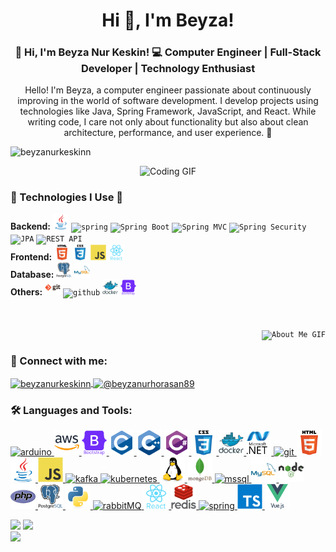 <h1 align="center">Hi 👋, I'm Beyza!</h1>
<h3 align="center">👋 Hi, I'm Beyza Nur Keskin! 💻 Computer Engineer | Full-Stack Developer | Technology Enthusiast</h3>
<p align="center">Hello! I'm Beyza, a computer engineer passionate about continuously improving in the world of software development. I develop projects using technologies like Java, Spring Framework, JavaScript, and React. While writing code, I care not only about functionality but also about clean architecture, performance, and user experience. 🚀</p>

<p align="left"> <img src="https://komarev.com/ghpvc/?username=beyzanurkeskinn&label=Profile%20views&color=0e75b6&style=flat" alt="beyzanurkeskinn" /> </p>

<div align="center">
  <img height="150" src="https://i.imgflip.com/65efzo.gif" alt="Coding GIF" />
</div>

### 🚀 Technologies I Use 🧠

<p align="left">
  <b>Backend:</b>
  <code><img height="25" src="https://raw.githubusercontent.com/devicons/devicon/master/icons/java/java-original.svg" alt="java" title="Java" /></code>
  <code><img height="25" src="https://www.vectorlogo.zone/logos/springio/springio-icon.svg" alt="spring" title="Spring Framework" /></code>
  <code><img height="25" src="https://img.shields.io/badge/Spring%20Boot-6DB33F?style=for-the-badge&logo=spring-boot&logoColor=white" alt="Spring Boot" title="Spring Boot" /></code>
  <code><img height="25" src="https://img.shields.io/badge/Spring%20MVC-6DB33F?style=for-the-badge&logo=spring&logoColor=white" alt="Spring MVC" title="Spring MVC" /></code>
  <code><img height="25" src="https://img.shields.io/badge/Spring%20Security-6DB33F?style=for-the-badge&logo=spring-security&logoColor=white" alt="Spring Security" title="Spring Security" /></code>
  <code><img height="25" src="https://img.shields.io/badge/JPA-6DB33F?style=for-the-badge&logo=java&logoColor=white" alt="JPA" title="JPA" /></code>
  <code><img height="25" src="https://img.shields.io/badge/REST%20API-007bff?style=for-the-badge&logo=rest-api&logoColor=white" alt="REST API" title="REST API" /></code>
  <br/>
  <b>Frontend:</b>
  <code><img height="25" src="https://raw.githubusercontent.com/devicons/devicon/master/icons/html5/html5-original-wordmark.svg" alt="html5" title="HTML5" /></code>
  <code><img height="25" src="https://raw.githubusercontent.com/devicons/devicon/master/icons/css3/css3-original-wordmark.svg" alt="css3" title="CSS3" /></code>
  <code><img height="25" src="https://raw.githubusercontent.com/devicons/devicon/master/icons/javascript/javascript-original.svg" alt="javascript" title="JavaScript" /></code>
  <code><img height="25" src="https://raw.githubusercontent.com/devicons/devicon/master/icons/react/react-original-wordmark.svg" alt="react" title="React" /></code>
  <br/>
  <b>Database:</b>
  <code><img height="25" src="https://raw.githubusercontent.com/devicons/devicon/master/icons/postgresql/postgresql-original-wordmark.svg" alt="postgresql" title="PostgreSQL" /></code>
  <code><img height="25" src="https://raw.githubusercontent.com/devicons/devicon/master/icons/mysql/mysql-original-wordmark.svg" alt="mysql" title="MySQL" /></code>
  <br/>
  <b>Others:</b>
  <code><img height="25" src="https://raw.githubusercontent.com/devicons/devicon/master/icons/git/git-original-wordmark.svg" alt="git" title="Git" /></code>
  <code><img height="25" src="https://github.githubassets.com/images/modules/logos_page/GitHub-Mark.png" alt="github" title="GitHub" height="25"/></code>
  <code><img height="25" src="https://raw.githubusercontent.com/devicons/devicon/master/icons/docker/docker-original-wordmark.svg" alt="docker" title="Docker" /></code>
  <code><img height="25" src="https://raw.githubusercontent.com/devicons/devicon/master/icons/bootstrap/bootstrap-plain-wordmark.svg" alt="bootstrap" title="Bootstrap" />
   <p align="right">
  <img src="https://github.com/7oSkaaa/7oSkaaa/blob/main/Images/about_me.gif?raw=true" alt="About Me GIF" width="180px">
</p></code>

</p>

### 🔗 Connect with me:

<p align="left">
<a href="https://linkedin.com/in/beyzanurkeskinn" target="_blank">
  <img align="center" src="https://raw.githubusercontent.com/rahuldkjain/github-profile-readme-generator/master/src/images/icons/Social/linked-in-alt.svg" alt="beyzanurkeskinn" height="30" width="40" />
</a>
<a href="https://medium.com/@beyzanurhorasan89" target="_blank">
  <img align="center" src="https://raw.githubusercontent.com/rahuldkjain/github-profile-readme-generator/master/src/images/icons/Social/medium.svg" alt="@beyzanurhorasan89" height="30" width="40" />
</a>
 
</p>

### 🛠️ Languages and Tools:

<p align="left">
<a href="https://www.arduino.cc/" target="_blank" rel="noreferrer"> <img src="https://cdn.worldvectorlogo.com/logos/arduino-1.svg" alt="arduino" width="40" height="40"/> </a>
<a href="https://aws.amazon.com" target="_blank" rel="noreferrer"> <img src="https://raw.githubusercontent.com/devicons/devicon/master/icons/amazonwebservices/amazonwebservices-original-wordmark.svg" alt="aws" width="40" height="40"/> </a>
<a href="https://getbootstrap.com" target="_blank" rel="noreferrer"> <img src="https://raw.githubusercontent.com/devicons/devicon/master/icons/bootstrap/bootstrap-plain-wordmark.svg" alt="bootstrap" width="40" height="40"/> </a>
<a href="https://www.cprogramming.com/" target="_blank" rel="noreferrer"> <img src="https://raw.githubusercontent.com/devicons/devicon/master/icons/c/c-original.svg" alt="c" width="40" height="40"/> </a>
<a href="https://www.w3schools.com/cpp/" target="_blank" rel="noreferrer"> <img src="https://raw.githubusercontent.com/devicons/devicon/master/icons/cplusplus/cplusplus-original.svg" alt="cplusplus" width="40" height="40"/> </a>
<a href="https://www.w3schools.com/cs/" target="_blank" rel="noreferrer"> <img src="https://raw.githubusercontent.com/devicons/devicon/master/icons/csharp/csharp-original.svg" alt="csharp" width="40" height="40"/> </a>
<a href="https://www.w3schools.com/css/" target="_blank" rel="noreferrer"> <img src="https://raw.githubusercontent.com/devicons/devicon/master/icons/css3/css3-original-wordmark.svg" alt="css3" width="40" height="40"/> </a>
<a href="https://www.docker.com/" target="_blank" rel="noreferrer"> <img src="https://raw.githubusercontent.com/devicons/devicon/master/icons/docker/docker-original-wordmark.svg" alt="docker" width="40" height="40"/> </a>
<a href="https://dotnet.microsoft.com/" target="_blank" rel="noreferrer"> <img src="https://raw.githubusercontent.com/devicons/devicon/master/icons/dot-net/dot-net-original-wordmark.svg" alt="dotnet" width="40" height="40"/> </a>
<a href="https://git-scm.com/" target="_blank" rel="noreferrer"> <img src="https://www.vectorlogo.zone/logos/git-scm/git-scm-icon.svg" alt="git" width="40" height="40"/> </a>
<a href="https://www.w3.org/html/" target="_blank" rel="noreferrer"> <img src="https://raw.githubusercontent.com/devicons/devicon/master/icons/html5/html5-original-wordmark.svg" alt="html5" width="40" height="40"/> </a>
<a href="https://www.java.com" target="_blank" rel="noreferrer"> <img src="https://raw.githubusercontent.com/devicons/devicon/master/icons/java/java-original.svg" alt="java" width="40" height="40"/> </a>
<a href="https://developer.mozilla.org/en-US/docs/Web/JavaScript" target="_blank" rel="noreferrer"> <img src="https://raw.githubusercontent.com/devicons/devicon/master/icons/javascript/javascript-original.svg" alt="javascript" width="40" height="40"/> </a>
<a href="https://kafka.apache.org/" target="_blank" rel="noreferrer"> <img src="https://www.vectorlogo.zone/logos/apache_kafka/apache_kafka-icon.svg" alt="kafka" width="40" height="40"/> </a>
<a href="https://kubernetes.io" target="_blank" rel="noreferrer"> <img src="https://www.vectorlogo.zone/logos/kubernetes/kubernetes-icon.svg" alt="kubernetes" width="40" height="40"/> </a>
<a href="https://www.linux.org/" target="_blank" rel="noreferrer"> <img src="https://raw.githubusercontent.com/devicons/devicon/master/icons/linux/linux-original.svg" alt="linux" width="40" height="40"/> </a>
<a href="https://www.mongodb.com/" target="_blank" rel="noreferrer"> <img src="https://raw.githubusercontent.com/devicons/devicon/master/icons/mongodb/mongodb-original-wordmark.svg" alt="mongodb" width="40" height="40"/> </a>
<a href="https://www.microsoft.com/en-us/sql-server" target="_blank" rel="noreferrer"> <img src="https://www.svgrepo.com/show/303229/microsoft-sql-server-logo.svg" alt="mssql" width="40" height="40"/> </a>
<a href="https://www.mysql.com/" target="_blank" rel="noreferrer"> <img src="https://raw.githubusercontent.com/devicons/devicon/master/icons/mysql/mysql-original-wordmark.svg" alt="mysql" width="40" height="40"/> </a>
<a href="https://nodejs.org" target="_blank" rel="noreferrer"> <img src="https://raw.githubusercontent.com/devicons/devicon/master/icons/nodejs/nodejs-original-wordmark.svg" alt="nodejs" width="40" height="40"/> </a>
<a href="https://www.php.net" target="_blank" rel="noreferrer"> <img src="https://raw.githubusercontent.com/devicons/devicon/master/icons/php/php-original.svg" alt="php" width="40" height="40"/> </a>
<a href="https://www.postgresql.org" target="_blank" rel="noreferrer"> <img src="https://raw.githubusercontent.com/devicons/devicon/master/icons/postgresql/postgresql-original-wordmark.svg" alt="postgresql" width="40" height="40"/> </a>
<a href="https://www.python.org" target="_blank" rel="noreferrer"> <img src="https://raw.githubusercontent.com/devicons/devicon/master/icons/python/python-original.svg" alt="python" width="40" height="40"/> </a>
<a href="https://www.rabbitmq.com" target="_blank" rel="noreferrer"> <img src="https://www.vectorlogo.zone/logos/rabbitmq/rabbitmq-icon.svg" alt="rabbitMQ" width="40" height="40"/> </a>
<a href="https://reactjs.org/" target="_blank" rel="noreferrer"> <img src="https://raw.githubusercontent.com/devicons/devicon/master/icons/react/react-original-wordmark.svg" alt="react" width="40" height="40"/> </a>
<a href="https://redis.io" target="_blank" rel="noreferrer"> <img src="https://raw.githubusercontent.com/devicons/devicon/master/icons/redis/redis-original-wordmark.svg" alt="redis" width="40" height="40"/> </a>
<a href="https://spring.io/" target="_blank" rel="noreferrer"> <img src="https://www.vectorlogo.zone/logos/springio/springio-icon.svg" alt="spring" width="40" height="40"/> </a>
<a href="https://www.typescriptlang.org/" target="_blank" rel="noreferrer"> <img src="https://raw.githubusercontent.com/devicons/devicon/master/icons/typescript/typescript-original.svg" alt="typescript" width="40" height="40"/> </a>
<a href="https://vuejs.org/" target="_blank" rel="noreferrer"> <img src="https://raw.githubusercontent.com/devicons/devicon/master/icons/vuejs/vuejs-original-wordmark.svg" alt="vuejs" width="40" height="40"/> </a>
</p>

![](https://github-readme-stats.vercel.app/api/top-langs/?username=beyzanurkeskinn&theme=radical&border=false&include_all_commits=true&count_private=true&layout=compact)
![](https://github-readme-stats.vercel.app/api?username=beyzanurkeskinn&theme=radical&_border=false&include_all_commits=true&count_private=true)<br/>
![](https://github-readme-streak-stats.herokuapp.com/?user=beyzanurkeskinn&theme=radical&hide_border=false)


